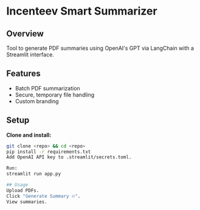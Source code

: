 # Incenteev Smart Summarizer

## Overview
Tool to generate PDF summaries using OpenAI's GPT via LangChain with a Streamlit interface.

## Features
- Batch PDF summarization
- Secure, temporary file handling
- Custom branding

## Setup
**Clone and install:**
```bash
git clone <repo> && cd <repo>
pip install -r requirements.txt
Add OpenAI API key to .streamlit/secrets.toml.

Run:
streamlit run app.py

## Usage
Upload PDFs.
Click "Generate Summary 🔥".
View summaries.
